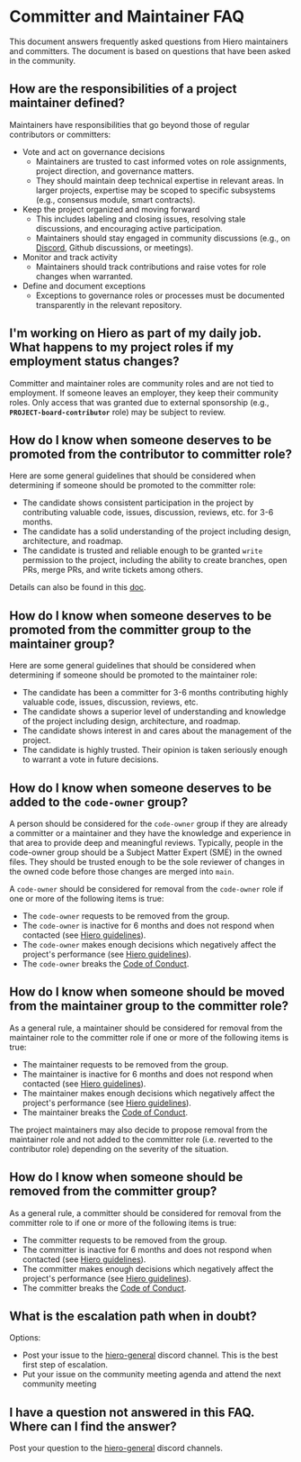 # Committer and Maintainer FAQ

This document answers frequently asked questions from Hiero maintainers and committers.
The document is based on questions that have been asked in the community.

## How are the responsibilities of a project maintainer defined?

Maintainers have responsibilities that go beyond those of regular contributors or committers:

- Vote and act on governance decisions
  - Maintainers are trusted to cast informed votes on role assignments, project direction, and governance matters.
  - They should maintain deep technical expertise in relevant areas.
    In larger projects, expertise may be scoped to specific subsystems (e.g., consensus module, smart contracts).
- Keep the project organized and moving forward
  - This includes labeling and closing issues, resolving stale discussions, and encouraging active participation.
  - Maintainers should stay engaged in community discussions (e.g., on [Discord](https://discord.gg/pZ2GT6aq), Github discussions, or meetings).
- Monitor and track activity
    - Maintainers should track contributions and raise votes for role changes when warranted.
- Define and document exceptions
  - Exceptions to governance roles or processes must be documented transparently in the relevant repository.

## I'm working on Hiero as part of my daily job. What happens to my project roles if my employment status changes?

Committer and maintainer roles are community roles and are not tied to employment.
If someone leaves an employer, they keep their community roles.
Only access that was granted due to external sponsorship (e.g., **`PROJECT-board-contributor`** role) may be subject to review.

## How do I know when someone deserves to be promoted from the contributor to committer role?
    
Here are some general guidelines that should be considered when determining if someone should be promoted to the committer role:
    
- The candidate shows consistent participation in the project by contributing valuable code, issues, discussion, reviews, etc. for 3-6 months.
- The candidate has a solid understanding of the project including design, architecture, and roadmap.
- The candidate is trusted and reliable enough to be granted `write` permission to the project, including the ability to create branches, open PRs, merge PRs, and write tickets among others.
    
Details can also be found in this [doc](roles-and-groups.md).

## How do I know when someone deserves to be promoted from the committer group to the maintainer group?
    
Here are some general guidelines that should be considered when determining if someone should be promoted to the maintainer role:
    
- The candidate has been a committer for 3-6 months contributing highly valuable code, issues, discussion, reviews, etc.
- The candidate shows a superior level of understanding and knowledge of the project including design, architecture, and roadmap.
- The candidate shows interest in and cares about the management of the project.
- The candidate is highly trusted. Their opinion is taken seriously enough to warrant a vote in future decisions.

## How do I know when someone deserves to be added to the `code-owner` group?
    
A person should be considered for the `code-owner` group if they are already a committer or a maintainer and they have the knowledge and experience in that area to provide deep and meaningful reviews.
Typically, people in the code-owner group should be a Subject Matter Expert (SME) in the owned files.
They should be trusted enough to be the sole reviewer of changes in the owned code before those changes are merged into `main`.
    
 A `code-owner` should be considered for removal from the `code-owner` role if one or more of the following items is true:

- The `code-owner` requests to be removed from the group.
- The `code-owner` is inactive for 6 months and does not respond when contacted (see [Hiero guidelines](roles-and-groups.md#maintainers)).
- The `code-owner` makes enough decisions which negatively affect the project's performance (see [Hiero guidelines](roles-and-groups.md#maintainers)).
- The `code-owner` breaks the [Code of Conduct](https://github.com/hiero-ledger/.github/blob/main/CODE_OF_CONDUCT.md).

## How do I know when someone should be moved from the maintainer group to the committer role?
    
As a general rule, a maintainer should be considered for removal from the maintainer role to the committer role if one or more of the following items is true:
    
- The maintainer requests to be removed from the group.
- The maintainer is inactive for 6 months and does not respond when contacted (see [Hiero guidelines](roles-and-groups.md#maintainers)).
- The maintainer makes enough decisions which negatively affect the project's performance (see [Hiero guidelines](roles-and-groups.md#maintainers)).
- The maintainer breaks the [Code of Conduct](https://github.com/hiero-ledger/.github/blob/main/CODE_OF_CONDUCT.md).
    
The project maintainers may also decide to propose removal from the maintainer role and not added to the committer role (i.e. reverted to the contributor role) depending on the severity of the situation.

## How do I know when someone should be removed from the committer group?
    
As a general rule, a committer should be considered for removal from the committer role to if one or more of the following items is true:
    
- The committer requests to be removed from the group.
- The committer is inactive for 6 months and does not respond when contacted (see [Hiero guidelines](roles-and-groups.md#maintainers)).
- The committer makes enough decisions which negatively affect the project's performance (see [Hiero guidelines](roles-and-groups.md#maintainers)).
- The committer breaks the [Code of Conduct](https://github.com/hiero-ledger/.github/blob/main/CODE_OF_CONDUCT.md).

## What is the escalation path when in doubt?
    
Options:
    
- Post your issue to the [hiero-general](https://discord.com/channels/905194001349627914/1289954446712770600) discord channel.
  This is the best first step of escalation.
- Put your issue on the community meeting agenda and attend the next community meeting

## I have a question not answered in this FAQ. Where can I find the answer?
    
Post your question to the [hiero-general](https://discord.com/channels/905194001349627914/1289954446712770600) discord channels.